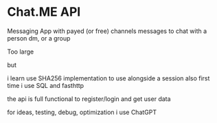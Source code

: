 # Chat.ME API

Messaging App with payed (or free) channels messages to chat with a person dm, or a group

Too large

but

i learn use SHA256 implementation to use alongside a session
also first time i use SQL and fasthttp

the api is full functional to register/login and get user data

for ideas, testing, debug, optimization i use ChatGPT
